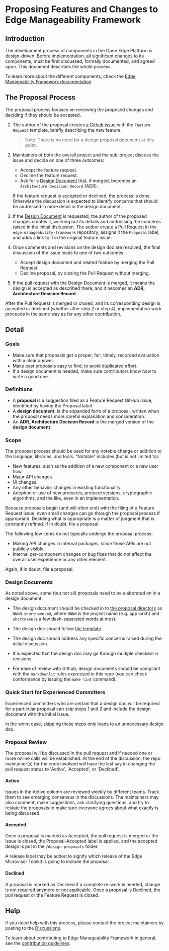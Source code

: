 # Proposing Features and Changes to Edge Manageability Framework

## Introduction

The development process of components in the Open Edge Platform is design-driven.
Before implementation, all significant changes to its components, must be first
discussed, formally documented, and agreed upon.
This document describes the whole process.

To learn more about the different components, check the
[Edge Manageability Framework documentation](https://docs.openedgeplatform.intel.com/edge-manage-docs/main/index.html)

## The Proposal Process

The proposal process focuses on reviewing the proposed changes and deciding
if they should be accepted.


1. The author of the proposal creates
   [a Github issue](https://github.com/open-edge-platform/edge-manageability-framework/issues)
   with the `Feature Request` template, briefly describing the new feature.

   >Note: There is no need for a design proposal document at this point.

2. Maintainers of both the overall project and the sub-project discuss the
   issue and decide on one of three outcomes:
    - Accept the feature request.
    - Decline the feature request.
    - Ask for a [Design Document](#design-documents) that, if merged, becomes
      an `Architecture Decision Record` (ADR).

   If the feature request is accepted or declined, the process is done.
   Otherwise the discussion is expected to identify concerns that
   should be addressed in more detail in the design document.

3. If the [Design Document](#design-documents) is requested, the author of the proposed
   changes creates it, working out its details and addressing the concerns raised in
   the initial discussion. The author create a Pull Request in the `edge-manageability-framework`
   repository, assigns it the `Proposal` label, and adds a link to it in the original
   feature issue.

4. Once comments and revisions on the design doc are resolved, the final discussion of the
   issue leads to one of two outcomes:
    - Accept design document and related feature by merging the Pull Request.
    - Decline proposal, by closing the Pull Request without merging.

5. If the pull request with the Design Document is merged, it means the design is accepted
   as described there, and it becomes an **ADR, Architecture Decision Record**.

After the Pull Request is merged or closed, and its corresponding design is
accepted or declined (whether after step 2 or step 4), implementation work
proceeds in the same way as for any other contribution.


## Detail

### Goals

- Make sure that proposals get a proper, fair, timely, recorded evaluation with
  a clear answer.
- Make past proposals easy to find, to avoid duplicated effort.
- If a design document is needed, make sure contributors know how to write a
  good one.

### Definitions

- A **proposal** is a suggestion filed as a Feature Request GitHub issue,
  identified by having the Proposal label.
- A **design document**, is the expanded form of a proposal, written when the
proposal needs more careful explanation and consideration.
- An **ADR, Architecture Decision Record** is the merged version of the
**design document**.

### Scope

The proposal process should be used for any notable change or addition to the
language, libraries, and tools. “Notable” includes (but is not limited to):

- New features, such as the addition of a new component or a new user flow.
- Major API changes.
- UI changes.
- Any other behavior changes in existing functionality.
- Adoption or use of new protocols, protocol versions, cryptographic algorithms,
  and the like, even in an implementation.

Because proposals begin (and will often end) with the filing of a Feature Request
issue, even small changes can go through the proposal process if appropriate.
Deciding what is appropriate is a matter of judgment that is constantly refined.
If in doubt, file a proposal.

The following few items do not typically undergo the proposal process:

- Making API changes in internal packages, since those APIs are not publicly visible.
- Internal per-component changes or bug fixes that do not affect the overall
  user experience or any other element.

Again, if in doubt, file a proposal.

### Design Documents

As noted above, some (but not all) proposals need to be elaborated on in a design
document.

- The design document should be checked in to
  [the proposal directory](https://github.com/open-edge-platform/edge-manageability-framework/design-proposals/)
  as `NNNN-shortname.md`, where `NNNN` is the project name (e.g. app-orch) and
  `shortname` is a few dash-separated words at most.

- The design doc should follow [the template](./design-proposal-template.md).

- The design doc should address any specific concerns raised during the initial
  discussion.

- It is expected that the design doc may go through multiple checked-in
  revisions.

- For ease of review with Github, design documents should be compliant with
  the `markdownlit` rules expressed in this repo (you can check conformance
  by issuing the `make lint` command).

### Quick Start for Experienced Committers

Experienced committers who are certain that a design doc will be required for a
particular proposal can skip steps 1 and 2 and include the design document with
the initial issue.

In the worst case, skipping these steps only leads to an unnecessary design doc.

### Proposal Review

The proposal will be discussed in the pull request and if needed one or more
online calls will be established. At the end of the discussion, the repo
maintainer(s) for the code involved will have the last say in changing the
pull request status to 'Active', 'Accepted', or 'Declined'.

#### Active

Issues in the Active column are reviewed weekly by different teams. Track them
to see emerging consensus in the discussions. The maintainers may also comment, make
suggestions, ask clarifying questions, and try to restate the proposals to make
sure everyone agrees about what exactly is being discussed.

#### Accepted

Once a proposal is marked as Accepted, the pull request is merged or the Issue
is closed, the Proposal-Accepted label is applied, and the accepted design is put
in the `/design-proposals` folder.

A release label may be added to signify which release of the Edge Microvisor
Toolkit is going to include the proposal.

#### Declined

A proposal is marked as Declined if a complete re-work is needed, change is not
required anymore or not applicable. Once a proposal is Declined, the pull
request or the Feature Request is closed.

## Help

If you need help with this process, please contact the project maintainers
by posting to the [Discussions](https://github.com/open-edge-platform/edge-manageability-framework/discussions).

To learn about contributing to Edge Manageability Framework in general, see the
[contribution guidelines](https://docs.openedgeplatform.intel.com/edge-manage-docs/main/developer_guide/contributor_guide/index.html).